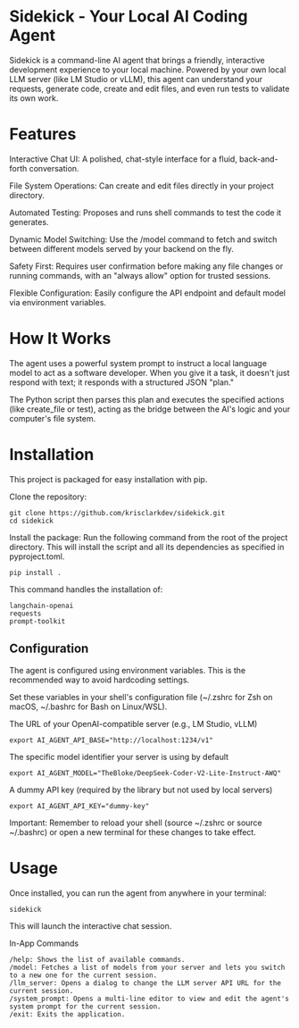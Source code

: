 # Sidekick - Your Local AI Coding Agent

Sidekick is a command-line AI agent that brings a friendly, interactive development experience to your local machine. Powered by your own local LLM server (like LM Studio or vLLM), this agent can understand your requests, generate code, create and edit files, and even run tests to validate its own work.

# Features

Interactive Chat UI: A polished, chat-style interface for a fluid, back-and-forth conversation.

File System Operations: Can create and edit files directly in your project directory.

Automated Testing: Proposes and runs shell commands to test the code it generates.

Dynamic Model Switching: Use the /model command to fetch and switch between different models served by your backend on the fly.

Safety First: Requires user confirmation before making any file changes or running commands, with an "always allow" option for trusted sessions.

Flexible Configuration: Easily configure the API endpoint and default model via environment variables.

# How It Works

The agent uses a powerful system prompt to instruct a local language model to act as a software developer. When you give it a task, it doesn't just respond with text; it responds with a structured JSON "plan."

The Python script then parses this plan and executes the specified actions (like create_file or test), acting as the bridge between the AI's logic and your computer's file system.

# Installation

This project is packaged for easy installation with pip.

Clone the repository:

```
git clone https://github.com/krisclarkdev/sidekick.git
cd sidekick
```

Install the package:
Run the following command from the root of the project directory. This will install the script and all its dependencies as specified in pyproject.toml.

```
pip install .
```

This command handles the installation of:

```
langchain-openai
requests
prompt-toolkit
```

## Configuration

The agent is configured using environment variables. This is the recommended way to avoid hardcoding settings.

Set these variables in your shell's configuration file (~/.zshrc for Zsh on macOS, ~/.bashrc for Bash on Linux/WSL).

The URL of your OpenAI-compatible server (e.g., LM Studio, vLLM)

```
export AI_AGENT_API_BASE="http://localhost:1234/v1"
```

The specific model identifier your server is using by default

```
export AI_AGENT_MODEL="TheBloke/DeepSeek-Coder-V2-Lite-Instruct-AWQ"
```

A dummy API key (required by the library but not used by local servers)

```
export AI_AGENT_API_KEY="dummy-key"
```

Important: Remember to reload your shell (source ~/.zshrc or source ~/.bashrc) or open a new terminal for these changes to take effect.

# Usage

Once installed, you can run the agent from anywhere in your terminal:

```
sidekick
```

This will launch the interactive chat session.

In-App Commands

```
/help: Shows the list of available commands.
/model: Fetches a list of models from your server and lets you switch to a new one for the current session.
/llm_server: Opens a dialog to change the LLM server API URL for the current session.
/system_prompt: Opens a multi-line editor to view and edit the agent's system prompt for the current session.
/exit: Exits the application.
```

